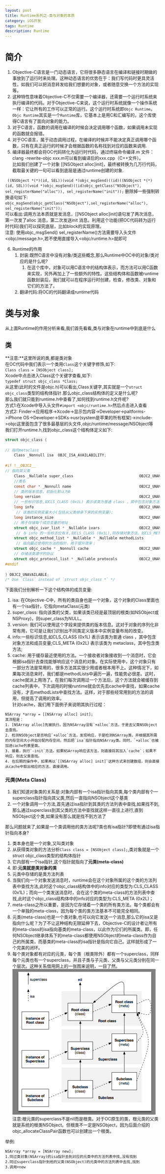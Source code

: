 ```yaml
---
layout: post
title: Runtime系列之-类与对象的本质
category: iOS开发
tags: Runtime
description: Runtime
--- 
```


# 简介
1. Objective-C语言是一门动态语言，它将很多静态语言在编译和链接时期做的事放到了运行时来处理。这种动态语言的优势在于：我们写代码时更具灵活性，如我们可以把消息转发给我们想要的对象，或者随意交换一个方法的实现等。    
2. 这种特性意味着Objective-C不仅需要一个编译器，还需要一个运行时系统来执行编译的代码。对于Objective-C来说，这个运行时系统就像一个操作系统一样：它让所有的工作可以正常的运行。这个运行时系统即`Objc Runtime`。`Objc Runtime`其实是一个`Runtime`库，它基本上是用C和汇编写的，这个库使得C语言有了面向对象的能力。    
3. 对于C语言，函数的调用在编译的时候会决定调用哪个函数，如果调用未实现的函数就会报错。  
4. 对于OC语言，属于动态调用过程，在编译的时候并不能决定真正调用哪个函数，只有在真正运行的时候才会根据函数的名称找到对应的函数来调用.
5. 编译器最终都会将OC代码转化为运行时代码，通过终端命令编译.m 文件：clang -rewrite-objc xxx.m可以看到编译后的xxx.cpp（C++文件）。  
比如我们创建了一个对象 [[NSObject alloc]init]，最终被转换为几万行代码，截取最关键的一句可以看到底层是通过runtime创建的对象.   

  ` ((NSObject *(*)(id, SEL))(void *)objc_msgSend)((id)((NSObject *(*)(id, SEL))(void *)objc_msgSend)((id)objc_getClass("NSObject"), sel_registerName("alloc")), sel_registerName("init"));`
删除掉一些强制转换语句如下:
`objc_msgSend(objc_getClass("NSObject"),sel_registerName("alloc"), sel_registerName("init"));`  
可以看出:调用方法本质就是发消息，[[NSObject alloc]init]语句发了两次消息，第一次发了alloc 消息，第二次发送init 消息。利用这个功能(把OC代码转为运行时代码)我们可以探究底层，比如block的实现原理。   
注意: 使用objc_msgSend() sel_registerName()方法需要导入头文件<objc/message.h>,若不使用直接导入<objc/runtime.h>就即可

6. Runtime的作用
    1. 封装:既然C语言中没有对象/类这些概念,那么Runtime中OC中的对象/类对应的是什么呢?
        1. 在这个库中，对象可以用C语言中的结构体表示，而方法可以用C函数来实现，另外再加上了一些额外的特性。这些结构体和函数被runtime函数封装后，我们就可以在程序运行时创建，检查，修改类、对象和它们的方法了。
    2. 翻译代码:将OC的代码翻译成runtime代码
    
# 类与对象
从上面Runtime的作用分析来看,我们首先看看,类与对象在runtime中到底是什么   

## 类
**注意:**这里所说的类,都是类对象     
在OC代码中我们表示一个类用`Class`这个关键字修饰,如下:    
`Class class = [NSObject class];`       
 Xcode中点击进入Class这个关键字查看,如下:    
`typedef struct objc_class *Class;`     
从这里(此时的文件是objc.h)可以看出,Class关键字,其实就是一个`struct objc_class`类型的结构体指针.那么objc_class结构体的定义是什么呢?  
那么我们就只能到runtime.h中查看了,如何找到runtime.h文件呢?     
方式1:在Xcode中导入头文件`#import <objc/runtime.h>`然后点击进入查看  
方式2: Finder->应用程序->Xcode->显示包内容->Developer->paltforms->iPhone OS->Developer->SDKs->usr(system是苹果的所有框架)->include->objc这里面包含了很多最基层的头文件,objc/runtime/message/NSObject等     
我们打开runtime.h,找到objc_class这个结构体定义如下: 
   
```c
struct objc_class {

// 指向metaclass
    Class _Nonnull isa  OBJC_ISA_AVAILABILITY;

#if !__OBJC2__
// 指向其父类
    Class _Nullable super_class                              OBJC2_UNAVAILABLE;
    //类名
    const char * _Nonnull name                               OBJC2_UNAVAILABLE;
    // 类的版本信息，初始化默认为0
    long version                                             OBJC2_UNAVAILABLE;
    // 一些标识信息,如CLS_CLASS (0x1L) 表示该类为普通 class ，其中包含对象方法和成员变量;CLS_META (0x2L) 表示该类为 metaclass，其中包含类方法;
    long info                                                OBJC2_UNAVAILABLE;
     // 该类的实例变量大小(包括从父类继承下来的实例变量);
    long instance_size                                       OBJC2_UNAVAILABLE;
    // 用于存储每个成员变量的地址
    struct objc_ivar_list * _Nullable ivars                  OBJC2_UNAVAILABLE;
     // 与 info 的一些标志位有关,如CLS_CLASS (0x1L),则存储对象方法，如CLS_META (0x2L)，则存储类方法;
    struct objc_method_list * _Nullable * _Nullable methodLists                    OBJC2_UNAVAILABLE;
     // 指向最近使用的方法的指针，用于提升效率；
    struct objc_cache * _Nonnull cache                       OBJC2_UNAVAILABLE;
    // 存储该类遵守的协议
    struct objc_protocol_list * _Nullable protocols          OBJC2_UNAVAILABLE;
#endif

} OBJC2_UNAVAILABLE;
/* Use `Class` instead of `struct objc_class *` */
```
下面我们分别解析一下这个结构体的成员变量:

1. isa: 在Objective-C中，所有的类自身也是一个对象，这个对象的Class里面也有一个isa指针，它指向metaClass(元类)
2. super_class: 指向该类的父类，如果该类已经是最顶层的根类(如NSObject或NSProxy)，则super_class为NULL。
3. version: 我们可以使用这个字段来提供类的版本信息。这对于对象的序列化非常有用，它可是让我们识别出不同类定义版本中实例变量布局的改变。
4. info:一些标识信息,如CLS_CLASS (0x1L) 表示该类为普通 class ，其中包含对象方法和成员变量;CLS_META (0x2L) 表示该类为 metaclass，其中包含类方法;
5. cache: 用于缓存最近使用的方法。一个接收者对象接收到一个消息时，它会根据isa指针去查找能够响应这个消息的对象。在实际使用中，这个对象只有一部分方法是常用的，很多方法其实很少用或者根本用不上。这种情况下，如果每次消息来时，我们都是methodLists中遍历一遍，性能势必很差。这时，cache就派上用场了。在我们每次调用过一个方法后，这个方法就会被缓存到cache列表中，下次调用的时候runtime就会优先去cache中查找，如果cache没有，才去methodLists中查找方法。这样，对于那些经常用到的方法的调用，但提高了调用的效率。      
针对cache，我们用下面例子来说明其执行过程：  
  
```
NSArray *array = [[NSArray alloc] init];
其流程是：
1. [NSArray alloc]先被执行。因为NSArray没有`+alloc`方法，于是去父类NSObject去查找。
2. 检测NSObject是否响应`+alloc`方法，发现响应，于是检测NSArray类，并根据其所需的内存空间大小开始分配内存空间，然后把`isa`指针指向NSArray类。同时，`+alloc`也被加进cache列表里面。
3. 接着，执行`-init`方法，如果NSArray响应该方法，则直接将其加入`cache`；如果不响应，则去父类查找。
4. 在后期的操作中，如果再以`[[NSArray alloc] init]`这种方式来创建数组，则会直接从cache中取出相应的方法，直接调用。
```
### 元类(Meta Class)
1. 我们知道对象类的关系是:对象内部有一个isa指针指向其类,每个类内部有个一superclass指针指向其父类,然后一直指向NSObject这个基类
2. 一个对象调用一个方法,首先通过isa指针到其类的方法列表中查找,如果找不到,那么通过superclass到其父类的方法中查找就这样一直往上进行,直到NSObject这个类,如果没有那么就是找不到方法了 
    
那么问题就来了,如果是一个类调用他的类方法呢?类也有isa指针?即使有通过isa指针指向本身? 

1. 类本身也是一个对象,又叫类对象
2. 从获得类对象的方法分析`Class class = [NSObject class];`,类对象就是一个struct objc_class类型的结构体指针
3. 它内部有一个isa指针,这个指针就指向了**元类(meta-class)**
4. 即:**元类就是类对象的类**
5. 元类中存储的是类方法列表
6. 当我们向一个对象发送消息时，runtime会在这个对象所属的这个类的方法列表中查找方法,此时这个objc_class结构体中的info对应的类型为:CLS_CLASS (0x1L)；而向一个类发送消息时，会在这个类的meta-class的方法列表中查找,此时这个objc_class结构体中的info对应的类型为:CLS_META (0x2L)；
7. meta-class之所以重要，是因为它存储着一个类的所有类方法。每个类都会有一个单独的meta-class，因为每个类的类方法基本不可能完全相同。
8. 元类(meta-class)也是一个类对象,也可以向它发送一个消息,那么它的isa又是指向什么呢？为了不让这种结构无限延伸下去，Objective-C的设计者让所有的meta-class的isa指向基类的meta-class，以此作为它们的所属类。即，任何NSObject继承体系下的meta-class都使用NSObject的meta-class作为自己的所属类，而基类的meta-class的isa指针是指向它自己。这样就形成了一个完美的闭环。
9. 每个类对象都有对应的元类，每个类（根类除外）都有一个superclass，同样每个元类也有一个superclass，并且子类与子元类、父类与父元类分别在同一个层次。这种关系借用网上的一张图来说明，一目了然。
![](https://raw.githubusercontent.com/zhoghua123/imgsBed/master/元类图.png)    
注意:根元类的superclass不是nil而是根类。对于OC原生的类，根元类的父类就是系统的根类NSObject。但根类不一定是NSObject，因为后面介绍的objc_allocateClassPair函数也可以创建出一个根类。

举例:
```
NSArray *array = [NSArray new];
1.同过类对象(NSArray)的isa指针去到对应的元类中的方法列表中找,没有找到
2.同过superclass指针到他的父类(NSObject)的元类中的方法列表中去找,找到
3.调用+new
```



